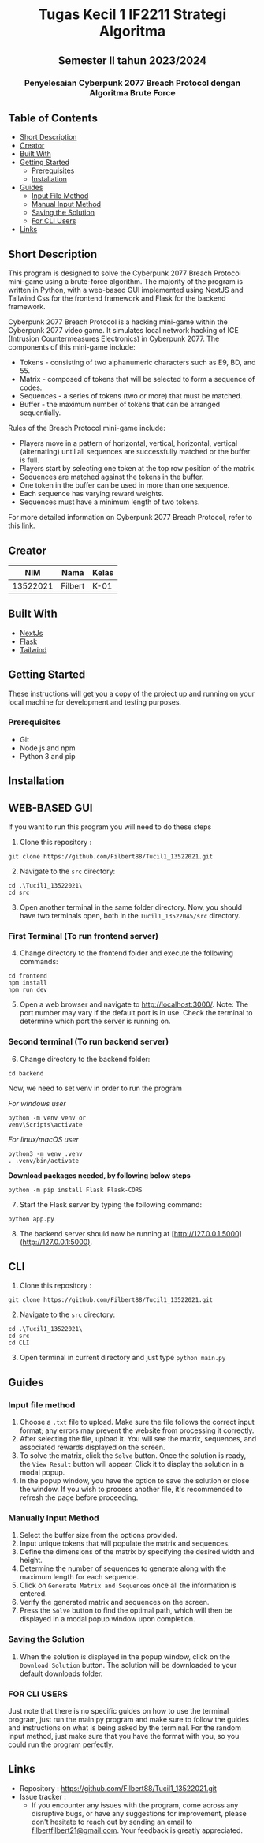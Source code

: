 <h1 align="center">Tugas Kecil 1 IF2211 Strategi Algoritma</h1>
<h2 align="center">Semester II tahun 2023/2024</h2>
<h3 align="center">Penyelesaian Cyberpunk 2077 Breach Protocol dengan Algoritma Brute Force</p>

## Table of Contents

- [Short Description](#short-description)
- [Creator](#creator)
- [Built With](#built-with)
- [Getting Started](#getting-started)
  - [Prerequisites](#prerequisites)
  - [Installation](#installation)
- [Guides](#guides)
  - [Input File Method](#input-file-method)
  - [Manual Input Method](#manual-input-method)
  - [Saving the Solution](#saving-the-solution)
  - [For CLI Users](#for-cli-users)
- [Links](#links)

## Short Description

This program is designed to solve the Cyberpunk 2077 Breach Protocol mini-game using a brute-force algorithm. The majority of the program is written in Python, with a web-based GUI implemented using NextJS and Tailwind Css for the frontend framework and Flask for the backend framework.

Cyberpunk 2077 Breach Protocol is a hacking mini-game within the Cyberpunk 2077 video game. It simulates local network hacking of ICE (Intrusion Countermeasures Electronics) in Cyberpunk 2077. The components of this mini-game include:

- Tokens - consisting of two alphanumeric characters such as E9, BD, and 55.
- Matrix - composed of tokens that will be selected to form a sequence of codes.
- Sequences - a series of tokens (two or more) that must be matched.
- Buffer - the maximum number of tokens that can be arranged sequentially.

Rules of the Breach Protocol mini-game include:

- Players move in a pattern of horizontal, vertical, horizontal, vertical (alternating) until all sequences are successfully matched or the buffer is full.
- Players start by selecting one token at the top row position of the matrix.
- Sequences are matched against the tokens in the buffer.
- One token in the buffer can be used in more than one sequence.
- Each sequence has varying reward weights.
- Sequences must have a minimum length of two tokens.

For more detailed information on Cyberpunk 2077 Breach Protocol, refer to this [link](https://cyberpunk.fandom.com/wiki/Quickhacking).

## Creator

| NIM      | Nama    | Kelas |
| -------- | ------- | ----- |
| 13522021 | Filbert | K-01  |

## Built With

- [NextJs](https://nextjs.org/)
- [Flask](https://flask.palletsprojects.com/en/3.0.x/)
- [Tailwind](https://tailwindcss.com/)

## Getting Started

These instructions will get you a copy of the project up and running on your local machine for development and testing purposes.

### Prerequisites

- Git
- Node.js and npm
- Python 3 and pip

## Installation

## WEB-BASED GUI

If you want to run this program you will need to do these steps

1. Clone this repository :

```shell
git clone https://github.com/Filbert88/Tucil1_13522021.git
```

2. Navigate to the `src` directory:

```shell
cd .\Tucil1_13522021\
cd src
```

3. Open another terminal in the same folder directory. Now, you should have two terminals open, both in the `Tucil1_13522045/src` directory.

### First Terminal (To run frontend server)

4. Change directory to the frontend folder and execute the following commands:

```shell
cd frontend
npm install
npm run dev
```

5. Open a web browser and navigate to [http://localhost:3000/](http://localhost:3000/). Note: The port number may vary if the default port is in use. Check the terminal to determine which port the server is running on.

### Second terminal (To run backend server)

6. Change directory to the backend folder:

```shell
cd backend
```

Now, we need to set venv in order to run the program

_For windows user_

```shell
python -m venv venv or
venv\Scripts\activate
```

_For linux/macOS user_

```shell
python3 -m venv .venv
. .venv/bin/activate
```

**Download packages needed, by following below steps**

```shell
python -m pip install Flask Flask-CORS
```

7. Start the Flask server by typing the following command:

```shell
python app.py
```

8. The backend server should now be running at [http://127.0.0.1:5000](http://127.0.0.1:5000).

## CLI

1. Clone this repository :

```shell
git clone https://github.com/Filbert88/Tucil1_13522021.git
```

2. Navigate to the `src` directory:

```shell
cd .\Tucil1_13522021\
cd src
cd CLI
```

3. Open terminal in current directory and just type `python main.py`

## Guides

### Input file method

1. Choose a `.txt` file to upload. Make sure the file follows the correct input format; any errors may prevent the website from processing it correctly.
2. After selecting the file, upload it. You will see the matrix, sequences, and associated rewards displayed on the screen.
3. To solve the matrix, click the `Solve` button. Once the solution is ready, the `View Result` button will appear. Click it to display the solution in a modal popup.
4. In the popup window, you have the option to save the solution or close the window. If you wish to process another file, it's recommended to refresh the page before proceeding.

### Manually Input Method

1. Select the buffer size from the options provided.
2. Input unique tokens that will populate the matrix and sequences.
3. Define the dimensions of the matrix by specifying the desired width and height.
4. Determine the number of sequences to generate along with the maximum length for each sequence.
5. Click on `Generate Matrix and Sequences` once all the information is entered.
6. Verify the generated matrix and sequences on the screen.
7. Press the `Solve` button to find the optimal path, which will then be displayed in a modal popup window upon completion.

### Saving the Solution
1. When the solution is displayed in the popup window, click on the `Download Solution` button. The solution will be downloaded to your default downloads folder.

### FOR CLI USERS

Just note that there is no specific guides on how to use the terminal program, just run the main.py program and make sure to follow the guides and instructions on what is being asked by the terminal. For the random input method, just make sure that you have the format with you, so you could run the program perfectly.

## Links

- Repository : https://github.com/Filbert88/Tucil1_13522021.git
- Issue tracker :
  - If you encounter any issues with the program, come across any disruptive bugs, or have any suggestions for improvement, please don't hesitate to reach out by sending an email to filbertfilbert21@gmail.com. Your feedback is greatly appreciated.
